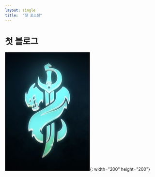```yaml
---
layout: single
title:  "첫 포스팅"
---
```


# 첫 블로그

![공돌군](/assets/images/abcd.jpg){: width="200" height="200"}
